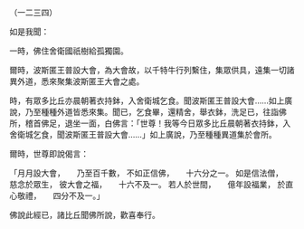 （一二三四）

如是我聞：

一時，佛住舍衛國祇樹給孤獨園。

爾時，波斯匿王普設大會，為大會故，以千特牛行列繫住，集眾供具，遠集一切諸異外道，悉來聚集波斯匿王大會之處。

時，有眾多比丘亦晨朝著衣持鉢，入舍衛城乞食。聞波斯匿王普設大會……如上廣說，乃至種種外道皆悉來集。聞已，乞食畢，還精舍，舉衣鉢，洗足已，往詣佛所，稽首佛足，退坐一面，白佛言：「世尊！我等今日眾多比丘晨朝著衣持鉢，入舍衛城乞食，聞波斯匿王普設大會……」如上廣說，乃至種種異道集於會所。

爾時，世尊即說偈言：

「月月設大會，　　乃至百千數，
不如正信佛，　　十六分之一。
如是信法僧，　　慈念於眾生，
彼大會之福，　　十六不及一。
若人於世間，　　億年設福業，
於直心敬禮，　　四分不及一。」

佛說此經已，諸比丘聞佛所說，歡喜奉行。






